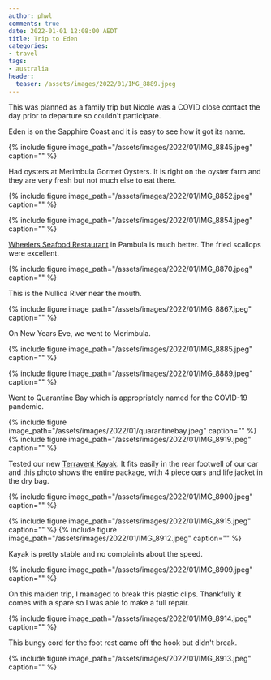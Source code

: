 ```yaml
---
author: phwl
comments: true
date: 2022-01-01 12:08:00 AEDT
title: Trip to Eden
categories:
- travel
tags:
- australia
header:
  teaser: /assets/images/2022/01/IMG_8889.jpeg
---
```


This was planned as a family trip but Nicole was a COVID close contact 
the day prior to departure so couldn't participate.

Eden is on the Sapphire Coast and it is easy to see how it got its name.

{% include figure image_path="/assets/images/2022/01/IMG_8845.jpeg" caption="" %}

Had oysters at Merimbula Gormet Oysters. It is right on the oyster farm and they are very fresh but not much else to eat there.


{% include figure image_path="/assets/images/2022/01/IMG_8852.jpeg" caption="" %}

{% include figure image_path="/assets/images/2022/01/IMG_8854.jpeg" caption="" %}

[Wheelers Seafood Restaurant](https://www.wheelersoysters.com.au/) in Pambula is much better. The fried scallops were excellent.

{% include figure image_path="/assets/images/2022/01/IMG_8870.jpeg" caption="" %}


This is the Nullica River near the mouth.

{% include figure image_path="/assets/images/2022/01/IMG_8867.jpeg" caption="" %}

On New Years Eve, we went to Merimbula.

{% include figure image_path="/assets/images/2022/01/IMG_8885.jpeg" caption="" %}

{% include figure image_path="/assets/images/2022/01/IMG_8889.jpeg" caption="" %}

Went to Quarantine Bay which is appropriately named for the COVID-19 pandemic.

{% include figure image_path="/assets/images/2022/01/quarantinebay.jpeg" caption="" %}
{% include figure image_path="/assets/images/2022/01/IMG_8919.jpeg" caption="" %}

Tested our new [Terravent Kayak](https://www.alibaba.com/product-detail/Dropshipping-Terravent-3M-Cheap-Foldable-Canoe_1600341317061.html).
It fits easily in the rear footwell of our car and this photo shows
the entire package, with 4 piece oars and life jacket in the dry bag.

{% include figure image_path="/assets/images/2022/01/IMG_8900.jpeg" caption="" %}

{% include figure image_path="/assets/images/2022/01/IMG_8915.jpeg" caption="" %}
{% include figure image_path="/assets/images/2022/01/IMG_8912.jpeg" caption="" %}

Kayak is pretty stable and no complaints about the speed.

{% include figure image_path="/assets/images/2022/01/IMG_8909.jpeg" caption="" %}

On this maiden trip, I managed to break this plastic clips. Thankfully it comes with a spare so I was able to make a full repair.

{% include figure image_path="/assets/images/2022/01/IMG_8914.jpeg" caption="" %}

This bungy cord for the foot rest came off the hook but didn't break.

{% include figure image_path="/assets/images/2022/01/IMG_8913.jpeg" caption="" %}

